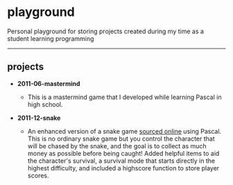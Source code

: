 # playground
Personal playground for storing projects created during my time as a student learning programming

---
## projects
- **2011-06-mastermind**
  - This is a mastermind game that I developed while learning Pascal in high school.

- **2011-12-snake**
  - An enhanced version of a snake game [sourced online](https://pascal.sources.ru/gamestxt/turbogam.htm) using Pascal. This is no ordinary snake game but you control the character that will be chased by the snake, and the goal is to collect as much money as possible before being caught! Added helpful items to aid the character's survival, a survival mode that starts directly in the highest difficulty, and included a highscore function to store player scores.
